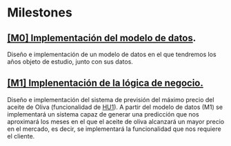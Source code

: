 # Milestones

## [[M0] Implementación del modelo de datos](https://github.com/joseantonio2001/OlivApp/milestone/5).
Diseño e implementación de un modelo de datos en el que tendremos los años objeto de estudio, junto con sus datos.

## [[M1] Implenentación de la lógica de negocio.](https://github.com/joseantonio2001/OlivApp/milestone/6)
Diseño e implementación del sistema de previsión del máximo precio del aceite de Oliva (funcionalidad de [HU1](https://github.com/joseantonio2001/OlivApp/blob/Objetivo-1/docs/historias-usuario.md)). A partir del modelo de datos (M1) se implementará un sistema capaz de generar una predicción que nos aproximará los meses en el que el aceite de oliva alcanzará un mayor precio en el mercado, es decir, se implementará la funcionalidad que nos requiere el cliente.
